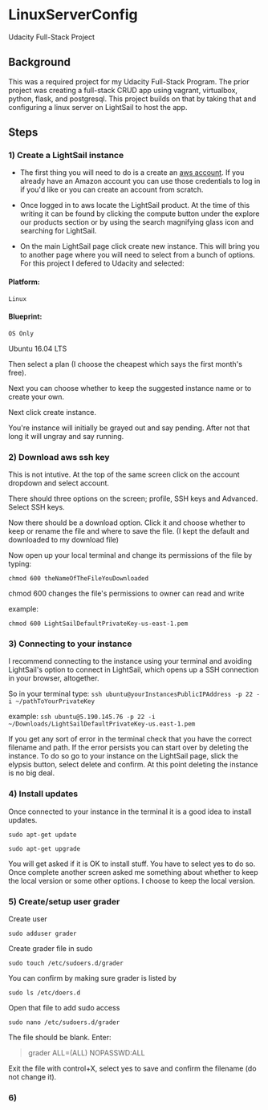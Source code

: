 # LinuxServerConfig
Udacity Full-Stack Project

## Background
This was a required project for my Udacity Full-Stack Program. The prior project was creating a full-stack CRUD app using vagrant, virtualbox, python, flask, and postgresql. This project builds on that by taking that and configuring a linux server on LightSail to host the app.

## Steps

### 1) Create a LightSail instance

 * The first thing you will need to do is a create an [aws account](http://aws.amazon.com). If you already have an Amazon account you can use those credentials to log in if you'd like or you can create an account from scratch.

 * Once logged in to aws locate the LightSail product. At the time of this writing it can be found by clicking the compute button under the explore our products section or by using  the search magnifying glass icon and searching for LightSail.

 * On the main LightSail page click create new instance. This will bring you to another page where you will need to select from a bunch of options. For this project I defered to Udacity and selected:

 #### Platform: 
    Linux

 #### Blueprint: 
    OS Only

Ubuntu 16.04 LTS

Then select a plan (I choose the cheapest which says the first month's free).

Next you can choose whether to keep the suggested instance name or to create your own.

Next click create instance.

You're instance will initially be grayed out and say pending. After not that long it will ungray and say running. 

### 2) Download aws ssh key

This is not intutive. At the top of the same screen click on the account dropdown and select account.

There should three options on the screen; profile, SSH keys and Advanced. Select SSH keys.

Now there should be a download option. Click it and choose whether to keep or rename the file and where to save the file. (I kept the default and downloaded to my download file)

Now open up your local terminal and change its permissions of the file by typing:

`chmod 600 theNameOfTheFileYouDownloaded`

chmod 600 changes the file's permissions to owner can read and write

example:

`chmod 600 LightSailDefaultPrivateKey-us-east-1.pem`

### 3) Connecting to your instance

I recommend connecting to the instance using your terminal and avoiding LightSail's option to connect in LightSail, which opens up a SSH connection in your browser, altogether. 

So in your terminal type:
`ssh ubuntu@yourInstancesPublicIPAddress -p 22 -i ~/pathToYourPrivateKey`

example:
`ssh ubuntu@5.190.145.76 -p 22 -i ~/Downloads/LightSailDefaultPrivateKey-us.east-1.pem`

If you get any sort of error in the terminal check that you have the correct filename and path. If the error persists you can start over by deleting the instance.  To do so go to your instance on the LightSail page, slick the elypsis button, select delete and confirm. At this point deleting the instance is no big deal.

### 4) Install updates

Once connected to your instance in the terminal it is a good idea to install updates.

`sudo apt-get update`

`sudo apt-get upgrade`

You will get asked if it is OK to install stuff. You have to select yes to do so. Once complete another screen asked me something about whether to keep the local version or some other options. I choose to keep the local version.

### 5) Create/setup user grader

Create user

`sudo adduser grader`

Create grader file in sudo

`sudo touch /etc/sudoers.d/grader`

You can confirm by making sure grader is listed by

`sudo ls /etc/doers.d`

Open that file to add sudo access

`sudo nano /etc/sudoers.d/grader`

The file should be blank. Enter: 

> grader ALL=(ALL) NOPASSWD:ALL

Exit the file with control+X, select yes to save and confirm the filename (do not change it).

### 6) 



